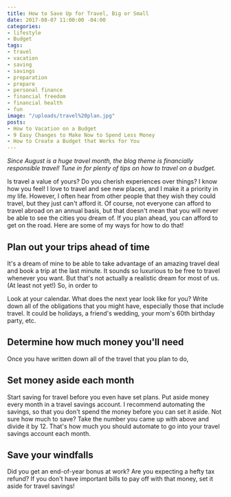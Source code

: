 ```yaml
---
title: How to Save Up for Travel, Big or Small
date: 2017-08-07 11:00:00 -04:00
categories:
- lifestyle
- Budget
tags:
- travel
- vacation
- saving
- savings
- preparation
- prepare
- personal finance
- financial freedom
- financial health
- fun
image: "/uploads/travel%20plan.jpg"
posts:
- How to Vacation on a Budget
- 9 Easy Changes to Make Now to Spend Less Money
- How to Create a Budget that Works for You
---
```


*Since August is a huge travel month, the blog theme is financially responsible travel! Tune in for plenty of tips on how to travel on a budget.*

Is travel a value of yours? Do you cherish experiences over things? I know how you feel! I love to travel and see new places, and I make it a priority in my life. However, I often hear from other people that they wish they could travel, but they just can't afford it. Of course, not everyone can afford to travel abroad on an annual basis, but that doesn't mean that you will never be able to see the cities you dream of. If you plan ahead, you can afford to get on the road. Here are some of my ways for how to do that!

## Plan out your trips ahead of time

It's a dream of mine to be able to take advantage of an amazing travel deal and book a trip at the last minute. It sounds so luxurious to be free to travel whenever you want. But that's not actually a realistic dream for most of us. (At least not yet!) So, in order to

Look at your calendar. What does the next year look like for you? Write down all of the obligations that you might have, especially those that include travel. It could be holidays, a friend's wedding, your mom's 60th birthday party, etc.

## Determine how much money you'll need

Once you have written down all of the travel that you plan to do,

## Set money aside each month

Start saving for travel before you even have set plans. Put aside money every month in a travel savings account.  I recommend automating the savings, so that you don't spend the money before you can set it aside. Not sure how much to save? Take the number you came up with above and divide it by 12. That's how much you should automate to go into your travel savings account each month. 

## Save your windfalls

Did you get an end-of-year bonus at work? Are you expecting a hefty tax refund? If you don't have important bills to pay off with that money, set it aside for travel savings!